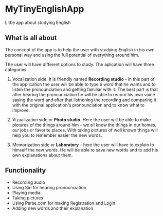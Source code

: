 # MyTinyEnglishApp
Little app about studying English

## What is all about

The concept of the app is to help the user with studying English in his own personal way and using the full potential of everything around him. 


The user will have different options to study. The aplication will have three categories:


1. Vocalization side. It is friendly named **Recording studio** - in this part of the application the user will be able to type a word that he wants and to listen the pronounciation and getting familiar with it. The best part is that after hearing the pronounciation he will be able to record his own voice saying the word and after that listnening the recording and comparing it with the original application's pronounciation and to know what to improve.

2. Vizualization side or **Photo studio**. Here the user will be able to make pictures of the things around him - we all know the things in our homes, our jobs or favorite places. With taking pictures of well known things will help you to remember easier the new words.

3. Memorization side or **Laboratory** - here the user will have to explain to himself the new words. He will be able to save new words and to add his own explanations about them.


## Functionality

  - Recording audio
  - Using Siri for hearing pronounciation
  - Playing media
  - Taking pictures
  - Using Parse.com for making Registration and Login
  - Adding new words and their explanation

